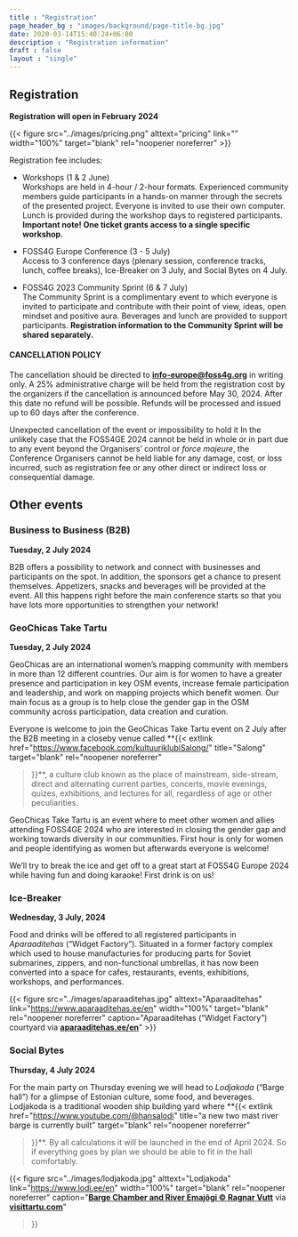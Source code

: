 ```yaml
---
title : "Registration"
page_header_bg : "images/background/page-title-bg.jpg"
date: 2020-03-14T15:40:24+06:00
description : "Registration information"
draft : false
layout : "single"
---
```


## Registration

**Registration will open in February 2024**

{{< figure
    src="../images/pricing.png"
    alttext="pricing"
    link=""
    width="100%"
    target="blank"
    rel="noopener noreferrer"
    >}}

Registration fee includes:

- Workshops (1 & 2 June)  
Workshops are held in 4-hour / 2-hour formats. Experienced community members guide
participants in a hands-on manner through the secrets of the presented project.
Everyone is invited to use their own computer. Lunch is provided during the
workshop days to registered participants.
**Important note! One ticket grants access to a single specific workshop.**

- FOSS4G Europe Conference (3 - 5 July)  
Access to 3 conference days (plenary session, conference tracks, lunch,
coffee breaks), Ice-Breaker on 3 July, and Social Bytes on 4 July.  

- FOSS4G 2023 Community Sprint (6 & 7 July)  
The Community Sprint is a complimentary event to which everyone is invited to
participate and contribute with their point of view, ideas, open mindset and
positive aura. Beverages and lunch are provided to support participants.
**Registration information to the Community Sprint will be shared separately.**

#### CANCELLATION POLICY

The cancellation should be directed to **info-europe@foss4g.org** in writing
only. A 25% administrative charge will be held from the registration cost by
the organizers if the cancellation is announced before May 30, 2024. After this
date no refund will be possible. Refunds will be processed and issued up to 60
days after the conference.

Unexpected cancellation of the event or impossibility to hold it
In the unlikely case that the FOSS4GE 2024 cannot be held in whole or in part
due to any event beyond the Organisers’ control or *force majeure*, the
Conference Organisers cannot be held liable for any damage, cost, or loss
incurred, such as registration fee or any other direct or indirect loss or
consequential damage.


## Other events
### Business to Business (B2B)
**Tuesday, 2 July 2024**

B2B offers a possibility to network and connect with businesses and participants
on the spot. In addition, the sponsors get a chance to present themselves.
Appetizers, snacks and beverages will be provided at the event. All this happens
right before the main conference starts so that you have lots more opportunities
to strengthen your network!


### GeoChicas Take Tartu
**Tuesday, 2 July 2024**

GeoChicas are an international women’s mapping community with members in more
than 12 different countries. Our aim is for women to have a greater presence and
participation in key OSM events, increase female participation and leadership,
and work on mapping projects which benefit women. Our main focus as a group is
to help close the gender gap in the OSM community across participation, data
creation and curation.

Everyone is welcome to join the GeoChicas Take Tartu event on 2 July after the
B2B meeting in a closeby venue called
**{{<
    extlink href="https://www.facebook.com/kultuuriklubiSalong/"
    title="Salong"
    target="blank"
    rel="noopener noreferrer"
>}}**, a culture club known as the place of mainstream, side-stream, direct and
alternating current parties, concerts, movie evenings, quizes, exhibitions, and
lectures for all, regardless of age or other peculiarities.

GeoChicas Take Tartu is an event where to meet other women and allies attending
FOSS4GE 2024 who are interested in closing the gender gap and working towards
diversity in our communities. First hour is only for women and people
identifying as women but afterwards everyone is welcome!

We’ll try to break the ice and get off to a great start at FOSS4G Europe 2024
while having fun and doing karaoke! First drink is on us!

### Ice-Breaker
**Wednesday, 3 July, 2024**

Food and drinks will be offered to all registered participants in _Aparaaditehas_
(“Widget Factory”). Situated in a former factory complex which used to house
manufacturies for producing parts for Soviet submarines, zippers, and
non-functional umbrellas, it has now been converted into a space for
cafes, restaurants, events, exhibitions, workshops, and performances.

{{< figure
    src="../images/aparaaditehas.jpg"
    alttext="Aparaaditehas"
    link="https://www.aparaaditehas.ee/en"
    width="100%"
    target="blank"
    rel="noopener noreferrer"
    caption="Aparaaditehas (“Widget Factory”) courtyard via [**aparaaditehas.ee/en**](https://www.aparaaditehas.ee/en)"
    >}}

### Social Bytes
**Thursday, 4 July 2024**

For the main party on Thursday evening we will head to _Lodjakoda_ (“Barge hall”)
for a glimpse of Estonian culture, some food, and beverages. Lodjakoda is a
traditional wooden ship building yard where
**{{<
    extlink href="https://www.youtube.com/@hansalodi"
    title="a new two mast river barge is currently built"
    target="blank"
    rel="noopener noreferrer"
>}}**. By all calculations it will be launched in the end of
April 2024. So if everything goes by plan we should be able to fit in the hall
comfortably.

{{< figure
    src="../images/lodjakoda.jpg"
    alttext="Lodjakoda"
    link="https://www.lodi.ee/en"
    width="100%"
    target="blank"
    rel="noopener noreferrer"
    caption="[**Barge Chamber and River Emajõgi © Ragnar Vutt**](https://www.flickr.com/photos/visittartu/51764618966/) via [**visittartu.com**](https://visittartu.com/)"
>}}
